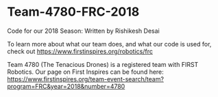 # Team-4780-FRC-2018
Code for our 2018 Season: Written by Rishikesh Desai 

To learn more about what our team does, and what our code is used for, check out https://www.firstinspires.org/robotics/frc

Team 4780 (The Tenacious Drones) is a registered team with FIRST Robotics. 
Our page on First Inspires can be found here: 
https://www.firstinspires.org/team-event-search/team?program=FRC&year=2018&number=4780
